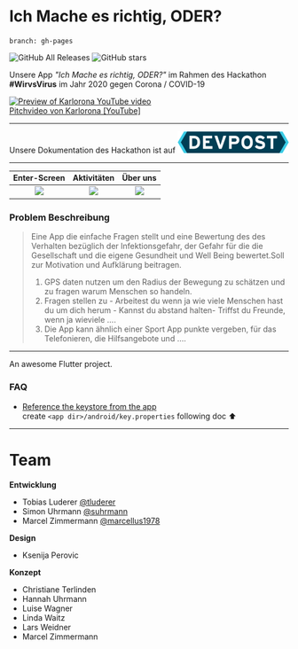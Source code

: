 # Ich Mache es richtig, ODER?
```
branch: gh-pages
```

![GitHub All Releases](https://img.shields.io/github/downloads/suhrmann/Karlorona/total)
![GitHub stars](https://img.shields.io/github/stars/suhrmann/Karlorona)

Unsere App *"Ich Mache es richtig, ODER?"* im Rahmen des Hackathon **#WirvsVirus** im Jahr 2020 gegen Corona / COVID-19

[ ![Preview of Karlorona YouTube video](https://raw.githubusercontent.com/suhrmann/Karlorona/master/DOCS/link-to-youtube-img%400.1x.jpg) <br>
Pitchvideo von Karlorona [YouTube]
](https://youtu.be/XefttHYpjo8)


-----

Unsere Dokumentation des Hackathon ist auf <a href="https://devpost.com/software/ich-mache-es-richtig-oder">
  <img src="https://raw.githubusercontent.com/suhrmann/IchMacheEsRichtig-ODER/master/DOCS/devpost-logo.png" width="200" />
</a>

-----

| Enter-Screen | Aktivitäten | Über uns |
|     :---:      |     :---:      |     :---:      |
| ![](https://raw.githubusercontent.com/suhrmann/Karlorona/master/DOCS/Screenshot_1_welcome.png)   | ![](https://raw.githubusercontent.com/suhrmann/Karlorona/master/DOCS/Screenshot_2_activites.png)     | ![](https://raw.githubusercontent.com/suhrmann/Karlorona/master/DOCS/Screenshot_3_about.png)    |


### Problem Beschreibung
> Eine App die einfache Fragen stellt und eine Bewertung des des Verhalten bezüglich der Infektionsgefahr, der Gefahr für die die Gesellschaft und die eigene Gesundheit und Well Being bewertet.Soll zur Motivation und Aufklärung beitragen.
> 1. GPS daten nutzen um den Radius der Bewegung zu schätzen und zu fragen warum Menschen so handeln.
> 2. Fragen stellen zu - Arbeitest du wenn ja wie viele Menschen hast du um dich herum - Kannst du abstand halten- Triffst du Freunde, wenn ja wieviele ....
> 3. Die App kann ähnlich einer Sport App punkte vergeben, für das Telefonieren, die Hilfsangebote und ....


-----

An awesome Flutter project.

### FAQ
 - [Reference the keystore from the app](https://flutter.dev/docs/deployment/android#reference-the-keystore-from-the-app) <br>
    create ``<app dir>/android/key.properties`` following doc ⬆️

-----

# Team

**Entwicklung**
- Tobias Luderer [@tluderer](https://github.com/tluderer)
- Simon Uhrmann [@suhrmann](https://github.com/suhrmann)
- Marcel Zimmermann [@marcellus1978](https://github.com/marcellus1978)

**Design**
- Ksenija Perovic

**Konzept**
- Christiane Terlinden
- Hannah Uhrmann
- Luise Wagner
- Linda Waitz
- Lars Weidner
- Marcel Zimmermann
